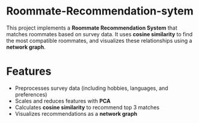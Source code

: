 # Roommate-Recommendation-sytem

This project implements a **Roommate Recommendation System** that matches roommates based on survey data. It uses **cosine similarity** to find the most compatible roommates, and visualizes these relationships using a **network graph**.


# Features

- Preprocesses survey data (including hobbies, languages, and preferences)
- Scales and reduces features with **PCA**
- Calculates **cosine similarity** to recommend top 3 matches
- Visualizes recommendations as a **network graph**


